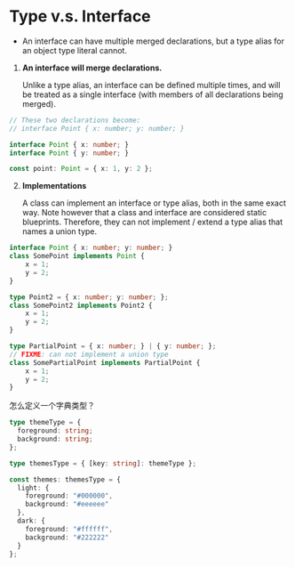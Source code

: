 # Type v.s. Interface

- An interface can have multiple merged declarations, but a type alias for an object type literal cannot.
1. **An interface will merge declarations.**

    Unlike a type alias, an interface can be defined multiple times, and will be treated as a single interface (with members of all declarations being merged).
```ts
// These two declarations become: 
// interface Point { x: number; y: number; } 

interface Point { x: number; } 
interface Point { y: number; } 

const point: Point = { x: 1, y: 2 };
```


2. **Implementations**

    A class can implement an interface or type alias, both in the same exact way. Note however that a class and interface are considered static blueprints. Therefore, they can not implement / extend a type alias that names a union type.
```typescript
interface Point { x: number; y: number; } 
class SomePoint implements Point { 
    x = 1; 
    y = 2; 
} 

type Point2 = { x: number; y: number; }; 
class SomePoint2 implements Point2 { 
    x = 1; 
    y = 2; 
} 

type PartialPoint = { x: number; } | { y: number; }; 
// FIXME: can not implement a union type 
class SomePartialPoint implements PartialPoint { 
    x = 1; 
    y = 2; 
} 
```

怎么定义一个字典类型？
```ts
type themeType = {
  foreground: string;
  background: string;
};

type themesType = { [key: string]: themeType };

const themes: themesType = {
  light: {
    foreground: "#000000",
    background: "#eeeeee"
  },
  dark: {
    foreground: "#ffffff",
    background: "#222222"
  }
};

```
